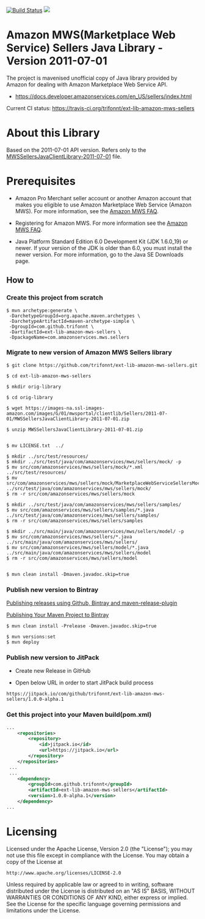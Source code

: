 [![Build Status](https://travis-ci.org/trifonnt/ext-lib-amazon-mws-sellers.png?branch=master)](https://travis-ci.org/trifonnt/ext-lib-amazon-mws-sellers)
[![](https://jitpack.io/v/trifonnt/ext-lib-amazon-mws-sellers.svg)](https://jitpack.io/#trifonnt/ext-lib-amazon-mws-sellers)


Amazon MWS(Marketplace Web Service) Sellers Java Library - Version 2011-07-01
=============================================================================== 
The project is mavenised unofficial copy of Java library provided by Amazon for dealing with Amazon Marketplace Web Service API.

 - https://docs.developer.amazonservices.com/en_US/sellers/index.html

Current CI status: https://travis-ci.org/trifonnt/ext-lib-amazon-mws-sellers



About this Library
=============================================================================== 

Based on the 2011-07-01 API version.
Refers only to the [MWSSellersJavaClientLibrary-2011-07-01](https://images-na.ssl-images-amazon.com/images/G/01/mwsportal/clientlib/Sellers/2011-07-01/MWSSellersJavaClientLibrary-2011-07-01.zip) file.


Prerequisites
=============================================================================== 

- Amazon Pro Merchant seller account or another Amazon account that makes you eligible to use Amazon Marketplace Web Service (Amazon MWS). For more information, see the [Amazon MWS FAQ](https://developer.amazonservices.com/gp/mws/faq.html).

- Registering for Amazon MWS. For more information see the [Amazon MWS FAQ](https://developer.amazonservices.com/gp/mws/faq.html).

- Java Platform Standard Edition 6.0 Development Kit (JDK 1.6.0_19) or newer. If your version of the JDK is older than 6.0, you must install the newer version. For more information, go to the Java SE Downloads page. 


## How to

### Create this project from scratch
```shell
$ mvn archetype:generate \
 -DarchetypeGroupId=org.apache.maven.archetypes \
 -DarchetypeArtifactId=maven-archetype-simple \
 -DgroupId=com.github.trifonnt \
 -DartifactId=ext-lib-amazon-mws-sellers \
 -DpackageName=com.amazonservices.mws.sellers
```

### Migrate to new version of Amazon MWS Sellers library
```shell
$ git clone https://github.com/trifonnt/ext-lib-amazon-mws-sellers.git

$ cd ext-lib-amazon-mws-sellers

$ mkdir orig-library

$ cd orig-library

$ wget https://images-na.ssl-images-amazon.com/images/G/01/mwsportal/clientlib/Sellers/2011-07-01/MWSSellersJavaClientLibrary-2011-07-01.zip

$ unzip MWSSellersJavaClientLibrary-2011-07-01.zip


$ mv LICENSE.txt  ../

$ mkdir ../src/test/resources/
$ mkdir ../src/test/java/com/amazonservices/mws/sellers/mock/ -p
$ mv src/com/amazonservices/mws/sellers/mock/*.xml ../src/test/resources/
$ mv src/com/amazonservices/mws/sellers/mock/MarketplaceWebServiceSellersMock.java ../src/test/java/com/amazonservices/mws/sellers/mock/
$ rm -r src/com/amazonservices/mws/sellers/mock

$ mkdir ../src/test/java/com/amazonservices/mws/sellers/samples/
$ mv src/com/amazonservices/mws/sellers/samples/*.java ../src/test/java/com/amazonservices/mws/sellers/samples/
$ rm -r src/com/amazonservices/mws/sellers/samples

$ mkdir ../src/main/java/com/amazonservices/mws/sellers/model/ -p
$ mv src/com/amazonservices/mws/sellers/*.java ../src/main/java/com/amazonservices/mws/sellers/
$ mv src/com/amazonservices/mws/sellers/model/*.java ../src/main/java/com/amazonservices/mws/sellers/model
$ rm -r src/com/amazonservices/mws/sellers/model


$ mvn clean install -Dmaven.javadoc.skip=true
```

### Publish new version to Bintray

 [Publishing releases using Github, Bintray and maven-release-plugin](http://veithen.github.io/2013/05/26/github-bintray-maven-release-plugin.html)

 [Publishing Your Maven Project to Bintray](https://blog.bintray.com/2015/09/17/publishing-your-maven-project-to-bintray/)

```shell
$ mvn clean install -Prelease -Dmaven.javadoc.skip=true

$ mvn versions:set
$ mvn deploy
```

### Publish new version to JitPack

 - Create new Release in GitHub

 - Open below URL in order to start JitPack build process

```shell
https://jitpack.io/com/github/trifonnt/ext-lib-amazon-mws-sellers/1.0.0-alpha.1
```

### Get this project into your Maven build(pom.xml)
```xml
...
	<repositories>
		<repository>
		    <id>jitpack.io</id>
		    <url>https://jitpack.io</url>
		</repository>
	</repositories>
 ...
 ...
 	<dependency>
	    <groupId>com.github.trifonnt</groupId>
	    <artifactId>ext-lib-amazon-mws-sellers</artifactId>
	    <version>1.0.0-alpha.1</version>
	</dependency>
...
```

Licensing
=============================================================================== 

Licensed under the Apache License, Version 2.0 (the "License");
you may not use this file except in compliance with the License.
You may obtain a copy of the License at

    http://www.apache.org/licenses/LICENSE-2.0

Unless required by applicable law or agreed to in writing, software
distributed under the License is distributed on an "AS IS" BASIS,
WITHOUT WARRANTIES OR CONDITIONS OF ANY KIND, either express or implied.
See the License for the specific language governing permissions and
limitations under the License.

